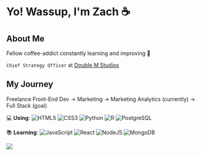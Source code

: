 # Yo! Wassup, I'm Zach ☕️

## **About Me** 
Fellow coffee-addict constantly learning and improving 🧠 

`Chief Strategy Officer` at [Double M Studios](https://doublemstudios.com/) 

## My Journey
Freelance Front-End Dev → Marketing → Marketing Analytics (currently) → Full Stack (goal) 

💻 **Using**: ![HTML5](https://img.shields.io/badge/HTML5-E34F26?logo=html5&logoColor=fff&style=flat) ![CSS3](https://img.shields.io/badge/CSS3-1572B6?logo=css3&logoColor=fff&style=flat) ![Python](https://img.shields.io/badge/Python-3776AB?logo=python&logoColor=fff&style=flat) ![R](https://img.shields.io/badge/R-276DC3?logo=r&logoColor=fff&style=flat) ![PostgreSQL](https://img.shields.io/badge/PostgreSQL-4169E1?logo=postgresql&logoColor=fff&style=flat) 

📚 **Learning**: ![JavaScript](https://img.shields.io/badge/JavaScript-F7DF1E?logo=javascript&logoColor=000&style=flat) ![React](https://img.shields.io/badge/React-61DAFB?logo=react&logoColor=000&style=flat) ![NodeJS](https://img.shields.io/badge/Node.js-393?logo=nodedotjs&logoColor=fff&style=flat) ![MongoDB](https://img.shields.io/badge/MongoDB-47A248?logo=mongodb&logoColor=fff&style=flat) 

![](https://komarev.com/ghpvc/?username=ZachConquer&color=a573ff&label=VISITORS:&style=flat)
